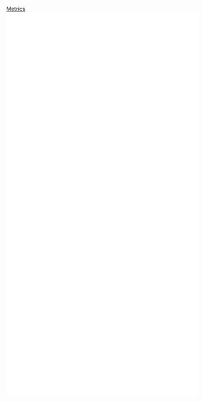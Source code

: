[Metrics](https://github.com/echolumaque/echolumaque/blob/main/github-metrics.svg)
<img src="https://github.com/echolumaque/echolumaque/blob/main/github-metrics.svg">

